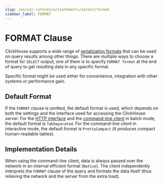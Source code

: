 ```yaml
---
slug: /en/sql-reference/statements/select/format
sidebar_label: FORMAT
---
```


# FORMAT Clause

ClickHouse supports a wide range of [serialization formats](../../../interfaces/formats.md) that can be used on query results among other things. There are multiple ways to choose a format for `SELECT` output, one of them is to specify `FORMAT format` at the end of query to get resulting data in any specific format.

Specific format might be used either for convenience, integration with other systems or performance gain.

## Default Format

If the `FORMAT` clause is omitted, the default format is used, which depends on both the settings and the interface used for accessing the ClickHouse server. For the [HTTP interface](../../../interfaces/http.md) and the [command-line client](../../../interfaces/cli.md) in batch mode, the default format is `TabSeparated`. For the command-line client in interactive mode, the default format is `PrettyCompact` (it produces compact human-readable tables).

## Implementation Details

When using the command-line client, data is always passed over the network in an internal efficient format (`Native`). The client independently interprets the `FORMAT` clause of the query and formats the data itself (thus relieving the network and the server from the extra load).
